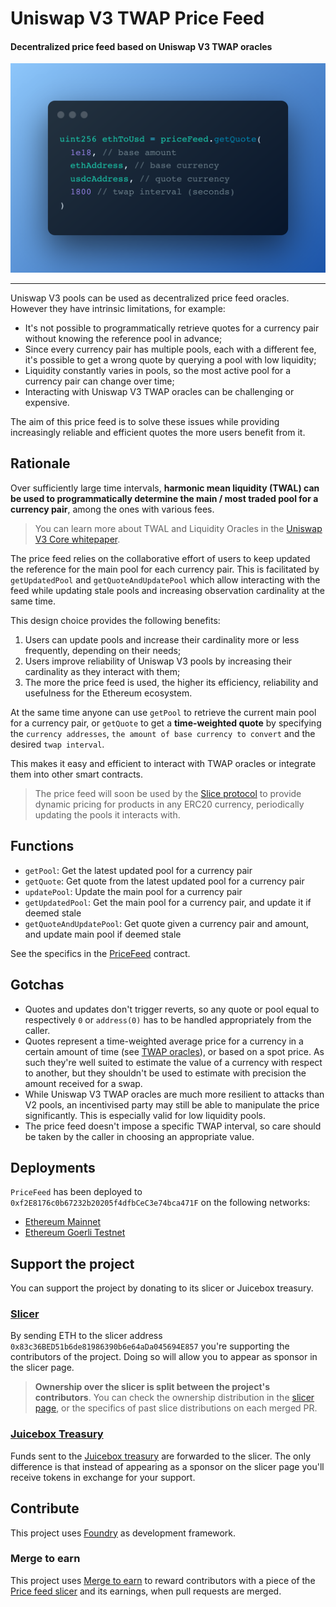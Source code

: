 # Uniswap V3 TWAP Price Feed

#### Decentralized price feed based on Uniswap V3 TWAP oracles

![Price feed code snippet](public/1.png)

---

Uniswap V3 pools can be used as decentralized price feed oracles. However they have intrinsic limitations, for example:

- It's not possible to programmatically retrieve quotes for a currency pair without knowing the reference pool in advance;
- Since every currency pair has multiple pools, each with a different fee, it's possible to get a wrong quote by querying a pool with low liquidity;
- Liquidity constantly varies in pools, so the most active pool for a currency pair can change over time;
- Interacting with Uniswap V3 TWAP oracles can be challenging or expensive.

The aim of this price feed is to solve these issues while providing increasingly reliable and efficient quotes the more users benefit from it.

## Rationale

Over sufficiently large time intervals, **harmonic mean liquidity (TWAL) can be used to programmatically determine the main / most traded pool for a currency pair**, among the ones with various fees.

> You can learn more about TWAL and Liquidity Oracles in the [Uniswap V3 Core whitepaper](https://uniswap.org/whitepaper-v3.pdf).

The price feed relies on the collaborative effort of users to keep updated the reference for the main pool for each currency pair. This is facilitated by `getUpdatedPool` and `getQuoteAndUpdatePool` which allow interacting with the feed while updating stale pools and increasing observation cardinality at the same time.

This design choice provides the following benefits:

1. Users can update pools and increase their cardinality more or less frequently, depending on their needs;
2. Users improve reliability of Uniswap V3 pools by increasing their cardinality as they interact with them;
3. The more the price feed is used, the higher its efficiency, reliability and usefulness for the Ethereum ecosystem.

At the same time anyone can use `getPool` to retrieve the current main pool for a currency pair, or `getQuote` to get a **time-weighted quote** by specifying the `currency addresses`, `the amount of base currency to convert` and the desired `twap interval`.

This makes it easy and efficient to interact with TWAP oracles or integrate them into other smart contracts.

> The price feed will soon be used by the [Slice protocol](https://slice.so) to provide dynamic pricing for products in any ERC20 currency, periodically updating the pools it interacts with.

## Functions

- `getPool`: Get the latest updated pool for a currency pair
- `getQuote`: Get quote from the latest updated pool for a currency pair
- `updatePool`: Update the main pool for a currency pair
- `getUpdatedPool`: Get the main pool for a currency pair, and update it if deemed stale
- `getQuoteAndUpdatePool`: Get quote given a currency pair and amount, and update main pool if deemed stale

See the specifics in the [PriceFeed](contracts/PriceFeed.sol) contract.

## Gotchas

- Quotes and updates don&apos;t trigger reverts, so any quote or pool equal to respectively `0` or `address(0)` has to be handled appropriately from the caller.
- Quotes represent a time-weighted average price for a currency in a certain amount of time (see [TWAP oracles](https://docs.uniswap.org/protocol/concepts/V3-overview/oracle)), or based on a spot price. As such they&apos;re well suited to estimate the value of a currency with respect to another, but they shouldn&apos;t be used to estimate with precision the amount received for a swap.
- While Uniswap V3 TWAP oracles are much more resilient to attacks than V2 pools, an incentivised party may still be able to manipulate the price significantly. This is especially valid for low liquidity pools.
- The price feed doesn&apos;t impose a specific TWAP interval, so care should be taken by the caller in choosing an appropriate value.

## Deployments

`PriceFeed` has been deployed to `0xf2E8176c0b67232b20205f4dfbCeC3e74bca471F` on the following networks:

- [Ethereum Mainnet](https://etherscan.io/address/0xf2E8176c0b67232b20205f4dfbCeC3e74bca471F)
- [Ethereum Goerli Testnet](https://goerli.etherscan.io/address/0xf2E8176c0b67232b20205f4dfbCeC3e74bca471F)

## Support the project

You can support the project by donating to its slicer or Juicebox treasury.

### [Slicer](https://slice.so/slicer/22)

By sending ETH to the slicer address `0x83c36BED51b6de81986390b6e64aDa045694E857` you're supporting the contributors of the project. Doing so will allow you to appear as sponsor in the slicer page.

> **Ownership over the slicer is split between the project's contributors**. You can check the ownership distribution in the [slicer page](https://slice.so/slicer/22?view=owners), or the specifics of past slice distributions on each merged PR.

### [Juicebox Treasury](https://juicebox.money/v2/p/264)

Funds sent to the [Juicebox treasury](https://juicebox.money/v2/p/264) are forwarded to the slicer. The only difference is that instead of appearing as a sponsor on the slicer page you&apos;ll receive tokens in exchange for your support.

## Contribute

This project uses [Foundry](https://github.com/foundry-rs/foundry) as development framework.

### Merge to earn

This project uses [Merge to earn](https://github.com/slice-so/merge-to-earn) to reward contributors with a piece of the [Price feed slicer](https://slice.so/slicer/22) and its earnings, when pull requests are merged.

